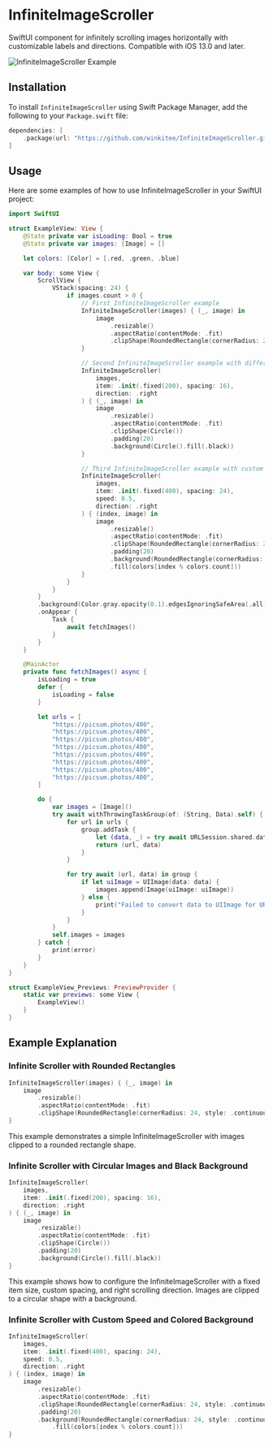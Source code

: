 # InfiniteImageScroller

SwiftUI component for infinitely scrolling images horizontally with customizable labels and directions. Compatible with iOS 13.0 and later.

![InfiniteImageScroller Example](https://winkitee.github.io/InfiniteImageScroller/example_10.gif)

## Installation

To install `InfiniteImageScroller` using Swift Package Manager, add the following to your `Package.swift` file:

```swift
dependencies: [
    .package(url: "https://github.com/winkitee/InfiniteImageScroller.git", from: "0.0.3")
]
```

## Usage

Here are some examples of how to use InfiniteImageScroller in your SwiftUI project:

```swift
import SwiftUI

struct ExampleView: View {
    @State private var isLoading: Bool = true
    @State private var images: [Image] = []

    let colors: [Color] = [.red, .green, .blue]

    var body: some View {
        ScrollView {
            VStack(spacing: 24) {
                if images.count > 0 {
                    // First InfiniteImageScroller example
                    InfiniteImageScroller(images) { (_, image) in
                        image
                            .resizable()
                            .aspectRatio(contentMode: .fit)
                            .clipShape(RoundedRectangle(cornerRadius: 24, style: .continuous))
                    }

                    // Second InfiniteImageScroller example with different configuration
                    InfiniteImageScroller(
                        images,
                        item: .init(.fixed(200), spacing: 16),
                        direction: .right
                    ) { (_, image) in
                        image
                            .resizable()
                            .aspectRatio(contentMode: .fit)
                            .clipShape(Circle())
                            .padding(20)
                            .background(Circle().fill(.black))
                    }

                    // Third InfiniteImageScroller example with custom speed and background color
                    InfiniteImageScroller(
                        images,
                        item: .init(.fixed(400), spacing: 24),
                        speed: 0.5,
                        direction: .right
                    ) { (index, image) in
                        image
                            .resizable()
                            .aspectRatio(contentMode: .fit)
                            .clipShape(RoundedRectangle(cornerRadius: 24, style: .continuous))
                            .padding(20)
                            .background(RoundedRectangle(cornerRadius: 24, style: .continuous)
                            .fill(colors[index % colors.count]))
                    }
                }
            }
        }
        .background(Color.gray.opacity(0.1).edgesIgnoringSafeArea(.all))
        .onAppear {
            Task {
                await fetchImages()
            }
        }
    }

    @MainActor
    private func fetchImages() async {
        isLoading = true
        defer {
            isLoading = false
        }

        let urls = [
            "https://picsum.photos/400",
            "https://picsum.photos/400",
            "https://picsum.photos/400",
            "https://picsum.photos/400",
            "https://picsum.photos/400",
            "https://picsum.photos/400",
            "https://picsum.photos/400",
            "https://picsum.photos/400",
        ]

        do {
            var images = [Image]()
            try await withThrowingTaskGroup(of: (String, Data).self) { group in
                for url in urls {
                    group.addTask {
                        let (data, _) = try await URLSession.shared.data(from: URL(string: url)!)
                        return (url, data)
                    }
                }

                for try await (url, data) in group {
                    if let uiImage = UIImage(data: data) {
                        images.append(Image(uiImage: uiImage))
                    } else {
                        print("Failed to convert data to UIImage for URL: \(url)")
                    }
                }
            }
            self.images = images
        } catch {
            print(error)
        }
    }
}

struct ExampleView_Previews: PreviewProvider {
    static var previews: some View {
        ExampleView()
    }
}
```

## Example Explanation

### Infinite Scroller with Rounded Rectangles

```swift
InfiniteImageScroller(images) { (_, image) in
    image
        .resizable()
        .aspectRatio(contentMode: .fit)
        .clipShape(RoundedRectangle(cornerRadius: 24, style: .continuous))
}
```

This example demonstrates a simple InfiniteImageScroller with images clipped to a rounded rectangle shape.

### Infinite Scroller with Circular Images and Black Background

```swift
InfiniteImageScroller(
    images,
    item: .init(.fixed(200), spacing: 16),
    direction: .right
) { (_, image) in
    image
        .resizable()
        .aspectRatio(contentMode: .fit)
        .clipShape(Circle())
        .padding(20)
        .background(Circle().fill(.black))
}
```
This example shows how to configure the InfiniteImageScroller with a fixed item size, custom spacing, and right scrolling direction. Images are clipped to a circular shape with a background.

### Infinite Scroller with Custom Speed and Colored Background
```swift
InfiniteImageScroller(
    images,
    item: .init(.fixed(400), spacing: 24),
    speed: 0.5,
    direction: .right
) { (index, image) in
    image
        .resizable()
        .aspectRatio(contentMode: .fit)
        .clipShape(RoundedRectangle(cornerRadius: 24, style: .continuous))
        .padding(20)
        .background(RoundedRectangle(cornerRadius: 24, style: .continuous)
            .fill(colors[index % colors.count]))
}
```
